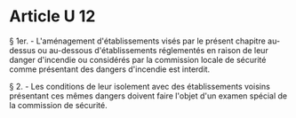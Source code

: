 # Article U 12

§ 1er. - L'aménagement d'établissements visés par le présent chapitre au-dessus ou au-dessous d'établissements réglementés en raison de leur danger d'incendie ou considérés par la commission locale de sécurité comme présentant des dangers d'incendie est interdit.

§ 2. - Les conditions de leur isolement avec des établissements voisins présentant ces mêmes dangers doivent faire l'objet d'un examen spécial de la commission de sécurité.
